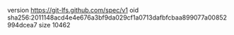 version https://git-lfs.github.com/spec/v1
oid sha256:2011148acd4e4e676a3bf9da029cf1a0713dafbfcbaa899077a00852994dcea7
size 10462
